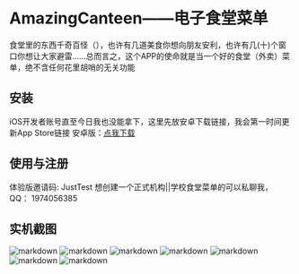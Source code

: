 # AmazingCanteen——电子食堂菜单
食堂里的东西千奇百怪（），也许有几道美食你想向朋友安利，也许有几(十)个窗口你想让大家避雷......总而言之，这个APP的使命就是当一个好的食堂（外卖）菜单，绝不含任何花里胡哨的无关功能

## 安装
iOS开发者账号直至今日我也没能拿下，这里先放安卓下载链接，我会第一时间更新App Store链接
安卓版：[点我下载](http://shrike.site/Download/AmazingCanteen.apk)

## 使用与注册
体验版邀请码: JustTest
想创建一个正式机构||学校食堂菜单的可以私聊我，QQ： 1974056385

## 实机截图
![markdown](http://shrike.site/pic/AC_1.jpg "Pic1")
![markdown](http://shrike.site/pic/AC_2.jpg "Pic2")
![markdown](http://shrike.site/pic/AC_3.jpg "Pic3")
![markdown](http://shrike.site/pic/AC_4.jpg "Pic4")
![markdown](http://shrike.site/pic/AC_5.jpg "Pic5")
![markdown](http://shrike.site/pic/AC_6.jpg "Pic6")
![markdown](http://shrike.site/pic/AC_7.jpg "Pic7")
